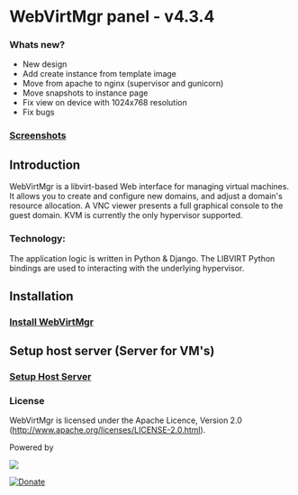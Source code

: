 # WebVirtMgr panel - v4.3.4

### Whats new?

* New design
* Add create instance from template image
* Move from apache to nginx (supervisor and gunicorn)
* Move snapshots to instance page
* Fix view on device with 1024x768 resolution
* Fix bugs

### <a href="https://github.com/retspen/webvirtmgr/wiki/Screenshots">Screenshots</a>

## Introduction

WebVirtMgr is a libvirt-based Web interface for managing virtual machines. It allows you to create and configure new domains, and adjust a domain's resource allocation. A VNC viewer presents a full graphical console to the guest domain. KVM is currently the only hypervisor supported.

### Technology:

The application logic is written in Python & Django. The LIBVIRT Python bindings are used to interacting with the underlying hypervisor.

## Installation

### <a href="https://github.com/retspen/webvirtmgr/wiki/Install-WebVirtMgr">Install WebVirtMgr</a>

## Setup host server (Server for VM's)

### <a href="https://github.com/retspen/webvirtmgr/wiki/Setup-Host-Server">Setup Host Server</a>

### License

WebVirtMgr is licensed under the Apache Licence, Version 2.0 (http://www.apache.org/licenses/LICENSE-2.0.html).

Powered by

<img src=http://www.jetbrains.com/img/logos/pycharm_logo.gif>

[![Donate](https://www.paypalobjects.com/en_US/i/btn/btn_donateCC_LG.gif)](https://www.paypal.com/cgi-bin/webscr?cmd=_s-xclick&hosted_button_id=CEN82VLX7GD7S)
